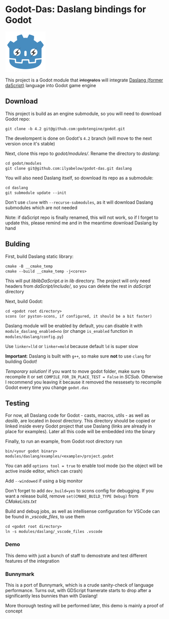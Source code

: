 # Godot-Das: Daslang bindings for Godot


<img src="logo.svg" width="128" height="128">


This project is a Godot module that ~~integrates~~ will integrate [Daslang (former daScript)](https://dascript.org/) language into Godot game engine

## Download

This project is build as an engine submodule, so you will need to download Godot repo:

```
git clone -b 4.2 git@github.com:godotengine/godot.git
```

The develompent is done on Godot's `4.2` branch (will move to the next version once it's stable)

Next, clone this repo to *godot/modules/*. Rename the directory to *daslang*:

```
cd godot/modules
git clone git@github.com:ilyabelow/godot-das.git daslang
```

You will also need Daslang itself, so download its repo as a submodule:

```
cd daslang
git submodule update --init
```

Don't use `clone` with `--recurse-submodules`, as it will download Daslang submodules which are not needed

Note: if daScript repo is finally renamed, this will not work, so if I forget to update this, please remind me and in the meantime download Daslang by hand

## Bulding

First, build Daslang static library:

```
cmake -B __cmake_temp
cmake --build __cmake_temp -j<cores>
```

This will put *liblibDaScript.a* in *lib* directory. The project will only need headers from *daScript/include/*, so you can delete the rest in *daScript* directory

Next, build Godot:

```
cd <godot root directory>
scons (or pyston-scons, if configured, it should be a bit faster)
```

Daslang module will be enabled by default, you can disable it with `module_daslang_enabled=no` (or change `is_enabled` function in `modules/daslang/config.py`)

Use `linker=lld` or `linker=mold` because default `ld` is super slow

**Important**: Daslang is built with `g++`, so make sure **not** to use `clang` for building Godot!

*Temporary solution!* if you want to move godot folder, make sure to recompile it or set `COMPILE_FOR_IN_PLACE_TEST = False` in *SCSub*. Otherwise I recommend you leaving it because it removed the nessesety to recompile Godot every time you change `godot.das`

## Testing

For now, all Daslang code for Godot - casts, macros, utils - as well as *daslib*, are located in *boost* directory. This directory should be copied or linked inside every Godot project that use Daslang (links are already in place for examples). Later all this code will be embedded into the binary

Finally, to run an example, from Godot root directory run

```
bin/<your godot binary> modules/daslang/examples/<example>/project.godot
```

You can add `options tool = true` to enable tool mode (so the object will be active inside editor, which can crash)

Add `--windowed` if using a big monitor

Don't forget to add `dev_build=yes` to scons config for debugging. If you want a release build, remove `set(CMAKE_BUILD_TYPE Debug)` from *CMakeLists.txt*

Build and debug jobs, as well as intellisense configuration for VSCode can be found in *_vscode_files*, to use them

```
cd <godot root directory>
ln -s modules/daslang/_vscode_files .vscode
```

### Demo

This demo with just a bunch of staff to demostrate and test different features of the integration

### Bunnymark

This is a port of Bunnymark, which is a crude sanity-check of language performance. Turns out, with GDScript framerate starts to drop after a significantly less bunnies than with Daslang!

More thorough testing will be performed later, this demo is mainly a proof of concept
